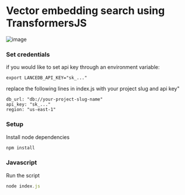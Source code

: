 # Vector embedding search using TransformersJS
![image](https://github.com/lancedb/vectordb-recipes/assets/43097991/41c1dea3-ad28-42c1-969f-a81146f202e9)


### Set credentials
if you would like to set api key through an environment variable:
```
export LANCEDB_API_KEY="sk_..."
```

replace the following lines in index.js with your project slug and api key"
```
db_url: "db://your-project-slug-name"
api_key: "sk_..."
region: "us-east-1"
```

### Setup
Install node dependencies
```javascript
npm install
```

### Javascript
Run the script
```javascript
node index.js
```